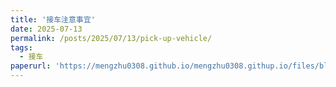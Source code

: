 ```yaml
---
title: '接车注意事宜'
date: 2025-07-13
permalink: /posts/2025/07/13/pick-up-vehicle/
tags:
  - 接车
paperurl: 'https://mengzhu0308.github.io/mengzhu0308.githup.io/files/blog/2025-07-13-pick-up-vehicle.pdf'
---
```


